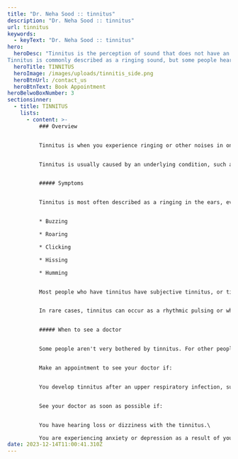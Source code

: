 ```yaml
---
title: "Dr. Neha Sood :: tinnitus"
description: "Dr. Neha Sood :: tinnitus"
url: tinnitus
keywords:
  - keyText: "Dr. Neha Sood :: tinnitus"
hero:
  heroDesc: "Tinnitus is the perception of sound that does not have an external source, so other people cannot hear it.
Tinnitus is commonly described as a ringing sound, but some people hear other types of sounds, such as roaring or buzzing."
  heroTitle: TINNITUS
  heroImage: /images/uploads/tinnitis_side.png
  heroBtnUrl: /contact_us
  heroBtnText: Book Appointment
heroBelwoBoxNumber: 3
sectionsinner:
  - title: TINNITUS
    lists:
      - content: >-
          ### Overview


          Tinnitus is when you experience ringing or other noises in one or both of your ears. The noise you hear when you have tinnitus isn't caused by an external sound, and other people usually can't hear it. Tinnitus is a common problem. It affects about 15% to 20% of people, and is especially common in older adults.


          Tinnitus is usually caused by an underlying condition, such as age-related hearing loss, an ear injury or a problem with the circulatory system. For many people, tinnitus improves with treatment of the underlying cause or with other treatments that reduce or mask the noise, making tinnitus less noticeable.


          ##### Symptoms


          Tinnitus is most often described as a ringing in the ears, even though no external sound is present. However, tinnitus can also cause other types of phantom noises in your ears, including:


          * Buzzing

          * Roaring

          * Clicking

          * Hissing

          * Humming


          Most people who have tinnitus have subjective tinnitus, or tinnitus that only you can hear. The noises of tinnitus may vary in pitch from a low roar to a high squeal, and you may hear it in one or both ears. In some cases, the sound can be so loud it interferes with your ability to concentrate or hear external sound. Tinnitus may be present all the time, or it may come and go.


          In rare cases, tinnitus can occur as a rhythmic pulsing or whooshing sound, often in time with your heartbeat. This is called pulsatile tinnitus. If you have pulsatile tinnitus, your doctor may be able to hear your tinnitus when he or she does an examination (objective tinnitus).


          ##### When to see a doctor


          Some people aren't very bothered by tinnitus. For other people, tinnitus disrupts their daily lives. If you have tinnitus that bothers you, see your doctor.


          Make an appointment to see your doctor if:


          You develop tinnitus after an upper respiratory infection, such as a cold, and your tinnitus doesn't improve within a week.


          See your doctor as soon as possible if:


          You have hearing loss or dizziness with the tinnitus.\

          You are experiencing anxiety or depression as a result of your tinnitus.
date: 2023-12-14T11:00:41.310Z
---
```

